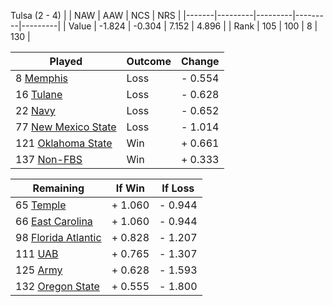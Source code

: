 Tulsa (2 - 4)
|       |   NAW   |   AAW   |   NCS   |   NRS   |
|-------|---------|---------|---------|---------|
| Value |  -1.824 |  -0.304 |   7.152 |   4.896 |
| Rank  |     105 |     100 |       8 |     130 |

| Played                    | Outcome    |  Change  |
|---------------------------|------------|----------|
|   8 [Memphis               ](Memphis.md)| Loss       | -  0.554 |
|  16 [Tulane                ](Tulane.md)| Loss       | -  0.628 |
|  22 [Navy                  ](Navy.md)| Loss       | -  0.652 |
|  77 [New Mexico State      ](NewMexicoState.md)| Loss       | -  1.014 |
| 121 [Oklahoma State        ](OklahomaState.md)| Win        | +  0.661 |
| 137 [Non-FBS               ](NonFBS.md)| Win        | +  0.333 |

| Remaining                 |  If Win  |  If Loss |
|---------------------------|----------|----------|
|  65 [Temple                ](Temple.md)| +  1.060 | -  0.944 |
|  66 [East Carolina         ](EastCarolina.md)| +  1.060 | -  0.944 |
|  98 [Florida Atlantic      ](FloridaAtlantic.md)| +  0.828 | -  1.207 |
| 111 [UAB                   ](UAB.md)| +  0.765 | -  1.307 |
| 125 [Army                  ](Army.md)| +  0.628 | -  1.593 |
| 132 [Oregon State          ](OregonState.md)| +  0.555 | -  1.800 |

